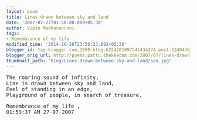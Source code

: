 ```yaml
---
layout: poem
title: Lines drawn between sky and land
date: '2007-07-27T01:58:00.000+05:30'
author: Vipin Madhavanunni
tags:
- Remembrance of my life
modified_time: '2014-10-26T23:56:23.892+05:30'
blogger_id: tag:blogger.com,1999:blog-6224281097541434274.post-5240436137219325994
blogger_orig_url: http://poems.pattu.thekkedam.com/2007/07/lines-drawn-between-sky-and-land.html
thumbnail_path: "blog/Lines-drawn-between-sky-and-land/sea.jpg"
---
```

<pre>
The roaring sound of infinity, 
Line is drawn between sky and land, 
Feel of standing in an edge, 
Playground of people, in search of treasure.
</pre>

<pre>
Remembrance of my life ,
01:59:37 AM 27-07-2007
</pre>
